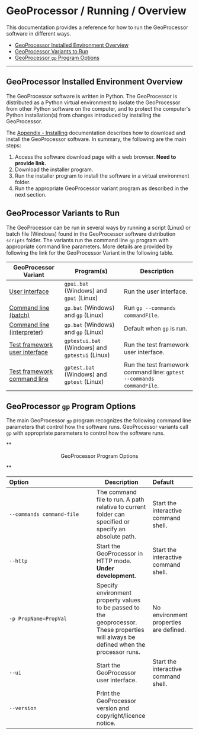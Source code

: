 # GeoProcessor / Running / Overview #

This documentation provides a reference for how to run the GeoProcessor software in different ways.

* [GeoProcessor Installed Environment Overview](#geoprocessor-installed-environment-overview)
* [GeoProcessor Variants to Run](#geoprocessor-variants-to-run)
* [GeoProcessor `gp` Program Options](#geoprocessor-gp-program-options)

----------------

## GeoProcessor Installed Environment Overview ##

The GeoProcessor software is written in Python.
The GeoProcessor is distributed as a Python virtual environment to isolate the GeoProcessor
from other Python software on the computer, and to protect the computer's Python installation(s) from
changes introduced by installing the GeoProcessor.

The [Appendix - Installing](../appendix-install/install) documentation describes how to download
and install the GeoProcessor software.  In summary, the following are the main steps:

1. Access the software download page with a web browser.  **Need to provide link.**
2. Download the installer program.
3. Run the installer program to install the software in a virtual environment folder.
4. Run the appropriate GeoProcessor variant program as described in the next section.

## GeoProcessor Variants to Run ##

The GeoProcessor can be run in several ways by running a script (Linux) or batch file (Windows) found
in the GeoProcessor software distribution `scripts` folder.
The variants run the command line `gp` program with appropriate command line parameters.
More details are provided by following the link for the GeoProcessor Variant in the following table.

| **GeoProcessor Variant**                     | **Program(s)** | **Description** |
| -------------------------------------------- | -------------- | --------------- |
| [User interface](ui)                         | `gpui.bat` (Windows) and `gpui` (Linux) | Run the user interface. |    
| [Command line (batch)](cl-batch)             | `gp.bat` (Windows) and `gp` (Linux) | Run `gp --commands commandFile`. |    
| [Command line (interpreter)](cl-interpreter) | `gp.bat` (Windows) and `gp` (Linux) | Default when `gp` is run. |    
| [Test framework user interface](gptest)      | `gptestui.bat` (Windows) and `gptestui` (Linux) | Run the test framework user interface. |    
| [Test framework command line](gptest)        | `gptest.bat` (Windows) and `gptest` (Linux) | Run the test framework command line:  `gptest --commands commandFile`. |    

## GeoProcessor `gp` Program Options ##

The main GeoProcessor `gp` program recognizes the following command line parameters that control how the software runs.
GeoProcessor variants call `gp` with appropriate parameters to control how the software runs.

**<p style="text-align: center;">
GeoProcessor Program Options
</p>**

| **Option**&nbsp;&nbsp;&nbsp;&nbsp;&nbsp;&nbsp;&nbsp;&nbsp;&nbsp;&nbsp;&nbsp;&nbsp;&nbsp;&nbsp;&nbsp;&nbsp;&nbsp;&nbsp;&nbsp;&nbsp;&nbsp;&nbsp;&nbsp;&nbsp;&nbsp;&nbsp;&nbsp;&nbsp;&nbsp;&nbsp;&nbsp;&nbsp;&nbsp;&nbsp;&nbsp;&nbsp;&nbsp;&nbsp;&nbsp; | **Description** | **Default**&nbsp;&nbsp;&nbsp;&nbsp;&nbsp;&nbsp;&nbsp;&nbsp;&nbsp;&nbsp; |
| --------------|-----------------|----------------- |
| `--commands command-file` | The command file to run. A path relative to current folder can specified or specify an absolute path. | Start the interactive command shell. |
| `--http` | Start the GeoProcessor in HTTP mode. **Under development.**| Start the interactive command shell. |
| `-p PropName=PropVal` | Specify environment property values to be passed to the geoprocessor.  These properties will always be defined when the processor runs. | No environment properties are defined. |
| `--ui` | Start the GeoProcessor user interface.| Start the interactive command shell. |
| `--version` | Print the GeoProcessor version and copyright/licence notice. | |
